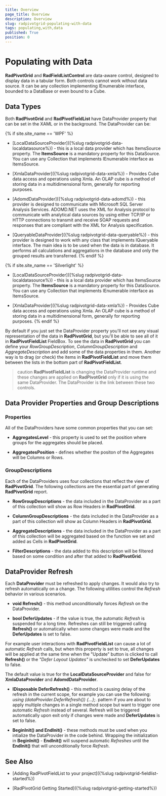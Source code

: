 ```yaml
---
title: Overview
page_title: Overview
description: Overview
slug: radpivotgrid-populating-with-data
tags: populating,with,data
published: True
position: 0
---
```


# Populating with Data

__RadPivotGrid__ and __RadFieldListControl__ are data-aware control, designed to display data in a tabular form. Both controls cannot work without data source. It can be any collection implementing IEnumerable interface, bounded to a DataBase or even bound to a Cube.      

## Data Types

Both __RadPivotGrid__ and __RadPivotFieldList__ have DataProvider property that can be set in the XAML or in the background. The DataProvider can be:

{% if site.site_name == 'WPF' %}
* [LocalDataSourceProvider]({%slug radpivotgrid-data-localdatasource%}) - this is a local data provider which has ItemsSource property. The __ItemsSource__ is a mandatory property for this DataSource. You can use any Collection that implements IEnumerable interface as ItemsSource.      				

* [XmlaDataProvider]({%slug radpivotgrid-data-xmla%}) - Provides Cube data access and operations using Xmla. An OLAP cube is a method of storing data in a multidimensional form, generally for reporting purposes.

* [AdomdDataProvider]({%slug radpivotgrid-data-adomd%}) - this provider is designed to communicate with Microsoft SQL Server Analysis Services. ADOMD.NET uses the XML for Analysis protocol to communicate with analytical data sources by using either TCP/IP or HTTP connections to transmit and receive SOAP requests and responses that are compliant with the XML for Analysis specification.   		   			

* [QueryableDataProvider]({%slug radpivotgrid-data-queryable%}) - this provider is designed to work with any class that implements IQueryable interface. The main idea is to be used when the data is in database. It performs all calculations and aggregations in the database and only the grouped results are transferred.
{% endif %}

{% if site.site_name == 'Silverlight' %}
* [LocalDataSourceProvider]({%slug radpivotgrid-data-localdatasource%}) - this is a local data provider which has ItemsSource property. The __ItemsSource__ is a mandatory property for this DataSource. You can use any Collection that implements IEnumerable interface as ItemsSource.

* [XmlaDataProvider]({%slug radpivotgrid-data-xmla%}) - Provides Cube data access and operations using Xmla. An OLAP cube is a method of storing data in a multidimensional form, generally for reporting purposes.
{% endif %}

By default if you just set the DataProvider property you'll not see any visual representation of the data in __RadPivotGrid__, but you'll be able to see all of it in __RadPivotFieldList__ FieldBox. To see the data in __RadPivotGrid__ you can define your *RowGroupDescription*, *ColumnGroupDescription* and *AggregateDescription* and add some of the data properties in them. Another way is to drag (or check) the items in __RadPivotFieldList__ and move them between the lists in the bottom part of __RadPivotFieldList__.      	

>caution __RadPivotFieldList__ is changing the DataProvider runtime and these changes are applied on __RadPivotGrid__ only if it is using the same DataProvider. The DataProvider is the link between these two controls.

## Data Provider Properties and  Group Descriptions

### Properties

All of the DataProviders have some common properties that you can set:    				

* __AggregatesLevel__ - this property is used to set the position where groups for the aggregates should be placed.    						

* __AggregatesPosition__ - defines whether the positon of the Aggregates will be Columns or Rows.    						

### GroupDescriptions

Each of the DataProviders uses four collections that reflect the view of __RadPivotGrid__. The following collections are the essential part of generating __RadPivotGrid__ report.                    

* __RowGroupDescriptions__ - the data included in the DataProvider as a part of this collection will show as Row Headers in __RadPivotGrid__.                            

* __ColumnGroupDescriptions__ - the data included in the DataProvider as a part of this collection will show as Column Headers in __RadPivotGrid__.                            

* __AggregateDescriptions__ - the data included in the DataProvider as a part of this collection will be aggregated based on the function we set and added as Cells in __RadPivotGrid__.

* __FilterDescriptions__ - the data added to this description will be filtered based on some condition and after that added to __RadPivotGrid__.

## DataProvider Refresh

Each __DataProvider__ must be refreshed to apply changes. It would also try to refresh automatically on a change. The following utilities control the *Refresh* behavior in various scenarios.

* __void Refresh()__ - this method unconditionally forces  *Refresh* on the DataProvider.

* __bool DeferUpdates__ - if the value is true, the automatic *Refresh* is suspended for a long time. Refreshes can still be triggered calling __Refresh()__ or automatically when some changes were made and the __DeferUpdates__ is set to false. 

For example user interactions with __RadPivotFieldList__ can cause a lot of automatic *Refresh* calls, but when this property is set to true, all changes will be applied at the same time when the "Update" button is clicked to call __Refresh()__ or the *"Defer Layout Updates"* is unchecked to set __DeferUpdates__ to false. 

The default value is true for the __LocalDataSourceProvider__ and false for __XmlaDataProvider__ and __AdomdDataProvider__.

* __IDisposable DeferRefresh()__ - this method is causing delay of the refresh in the current scope, for example you can use the following: *using (dataProvider.DeferRefresh()) {...};*. pattern if you are about to apply multiple changes in a single method scope but want to trigger one automatic *Refresh* instead of several. Refresh will be triggered automatically upon exit only if changes were made and __DeferUpdates__ is set to false.

* __BeginInit() and  EndInit()__ - these methods must be used when you intialize the DataProvider in the code behind. Wrapping the initialization in __BeginInit()__ - __EndInit()__ will suspend automatic *Refreshes* until the __EndInit()__ that will unconditionally force *Refresh*.

## See Also

 * [Adding RadPivotFieldList to your project]({%slug radpivotgrid-fieldlist-started%})

 * [RadPivotGrid Getting Started]({%slug radpivotgrid-getting-started%})
